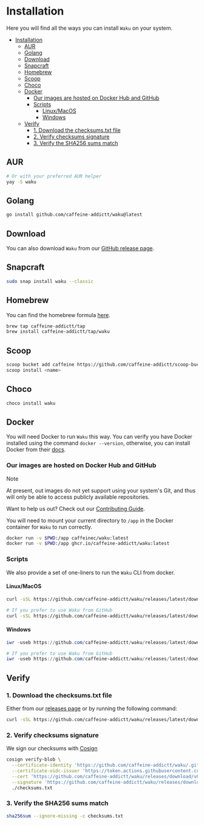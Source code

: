 # Installation

Here you will find all the ways you can install `Waku` on your system.

<!-- prettier-ignore-start -->
<!--toc:start-->

- [Installation](#installation)
  - [AUR](#aur)
  - [Golang](#golang)
  - [Download](#download)
  - [Snapcraft](#snapcraft)
  - [Homebrew](#homebrew)
  - [Scoop](#scoop)
  - [Choco](#choco)
  - [Docker](#docker)
    - [Our images are hosted on Docker Hub and GitHub](#our-images-are-hosted-on-docker-hub-and-github)
    - [Scripts](#scripts)
      - [Linux/MacOS](#linuxmacos)
      - [Windows](#windows)
  - [Verify](#verify)
    - [1. Download the checksums.txt file](#1-download-the-checksumstxt-file)
    - [2. Verify checksums signature](#2-verify-checksums-signature)
    - [3. Verify the SHA256 sums match](#3-verify-the-sha256-sums-match)

<!--toc:end-->
<!-- prettier-ignore-end -->

## AUR

```sh
# Or with your preferred AUR helper
yay -S waku
```

## Golang

```sh
go install github.com/caffeine-addictt/waku@latest
```

## Download

You can also download `Waku` from our
[GitHub release page](https://github.com/caffeine-addictt/waku/releases/latest).

## Snapcraft

```sh
sudo snap install waku --classic
```

## Homebrew

You can find the homebrew formula
[here](https://github.com/caffeine-addictt/homebrew-tap).

```sh
brew tap caffeine-addictt/tap
brew install caffeine-addictt/tap/waku
```

## Scoop

```sh
scoop bucket add caffeine https://github.com/caffeine-addictt/scoop-bucket.git
scoop install <name>
```

## Choco

```ps1
choco install waku
```

## Docker

You will need Docker to run `Waku` this way.
You can verify you have Docker installed using the command `docker --version`,
otherwise, you can install Docker from their [docs](https://docs.docker.com/get-started/get-docker/).

### Our images are hosted on Docker Hub and GitHub

> [!NOTE]
> At present, out images do not yet support using
> your system's Git, and thus will only be able to
> access publicly available repositories.
>
> Want to help us out?
> Check out our [Contributing Guide](https://github.com/caffeine-addictt/waku/blob/main/CONTRIBUTING.md).

You will need to mount your current directory to `/app` in the Docker container
for `Waku` to run correctly.

```sh
docker run -v $PWD:/app caffeinec/waku:latest
docker run -v $PWD:/app ghcr.io/caffeine-addictt/waku:latest
```

### Scripts

We also provide a set of one-liners to run the `Waku` CLI from docker.

#### Linux/MacOS

```sh
curl -sSL https://github.com/caffeine-addictt/waku/releases/latest/download/waku.sh | bash

# If you prefer to use Waku from GitHub
curl -sSL https://github.com/caffeine-addictt/waku/releases/latest/download/waku.sh | bash -s ghcr
```

#### Windows

```ps1
iwr -useb https://github.com/caffeine-addictt/waku/releases/latest/download/waku.ps1 | iex

# If you prefer to use Waku from GitHub
iwr -useb https://github.com/caffeine-addictt/waku/releases/latest/download/waku.ps1 | iex; Run-Waku "ghcr"
```

## Verify

### 1. Download the checksums.txt file

Either from our [releases page](https://github.com/caffeine-addictt/waku/releases/latest)
or by running the following command:

```sh
curl -sSL https://github.com/caffeine-addictt/waku/releases/latest/download/checksums.txt -o checksums.txt
```

### 2. Verify checksums signature

We sign our checksums with [Cosign](https://github.com/sigstore/cosign)

```sh
cosign verify-blob \
  --certificate-identity 'https://github.com/caffeine-addictt/waku/.github/workflows/release.yml@refs/tags/v0.3.0' \
  --certificate-oidc-issuer 'https://token.actions.githubusercontent.com' \
  --cert 'https://github.com/caffeine-addictt/waku/releases/download/v0.3.0/checksums.txt.pem' \
  --signature 'https://github.com/caffeine-addictt/waku/releases/download/v0.3.0/checksums.txt.sig' \
  ./checksums.txt
```

### 3. Verify the SHA256 sums match

```sh
sha256sum --ignore-missing -c checksums.txt
```

